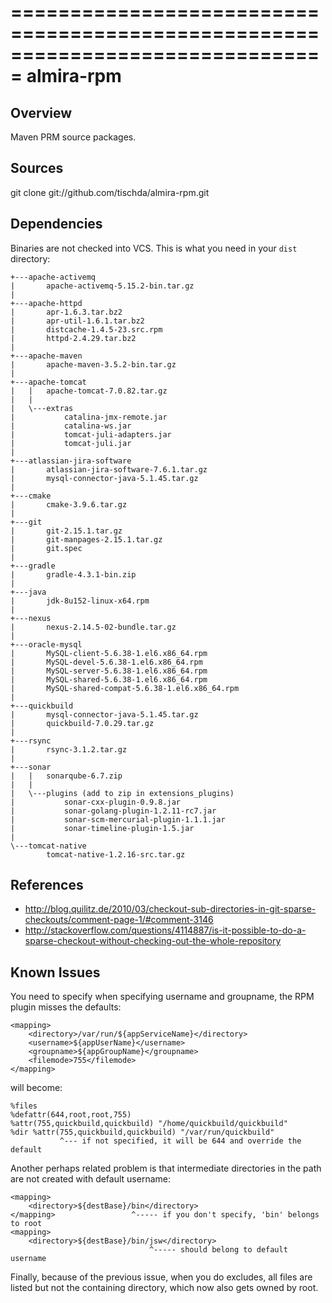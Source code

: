 ===============================================================================
almira-rpm
===============================================================================

Overview
--------
Maven PRM source packages.


Sources
-------
git clone git://github.com/tischda/almira-rpm.git


Dependencies
------------
Binaries are not checked into VCS. This is what you need in your `dist` directory:

~~~
+---apache-activemq
|       apache-activemq-5.15.2-bin.tar.gz
|
+---apache-httpd
|       apr-1.6.3.tar.bz2
|       apr-util-1.6.1.tar.bz2
|       distcache-1.4.5-23.src.rpm
|       httpd-2.4.29.tar.bz2
|
+---apache-maven
|       apache-maven-3.5.2-bin.tar.gz
|
+---apache-tomcat
|   |   apache-tomcat-7.0.82.tar.gz
|   |
|   \---extras
|           catalina-jmx-remote.jar
|           catalina-ws.jar
|           tomcat-juli-adapters.jar
|           tomcat-juli.jar
|
+---atlassian-jira-software
|       atlassian-jira-software-7.6.1.tar.gz
|       mysql-connector-java-5.1.45.tar.gz
|
+---cmake
|       cmake-3.9.6.tar.gz
|
+---git
|       git-2.15.1.tar.gz
|       git-manpages-2.15.1.tar.gz
|       git.spec
|
+---gradle
|       gradle-4.3.1-bin.zip
|
+---java
|       jdk-8u152-linux-x64.rpm
|
+---nexus
|       nexus-2.14.5-02-bundle.tar.gz
|
+---oracle-mysql
|       MySQL-client-5.6.38-1.el6.x86_64.rpm
|       MySQL-devel-5.6.38-1.el6.x86_64.rpm
|       MySQL-server-5.6.38-1.el6.x86_64.rpm
|       MySQL-shared-5.6.38-1.el6.x86_64.rpm
|       MySQL-shared-compat-5.6.38-1.el6.x86_64.rpm
|
+---quickbuild
|       mysql-connector-java-5.1.45.tar.gz
|       quickbuild-7.0.29.tar.gz
|
+---rsync
|       rsync-3.1.2.tar.gz
|
+---sonar
|   |   sonarqube-6.7.zip
|   |
|   \---plugins (add to zip in extensions_plugins)
|           sonar-cxx-plugin-0.9.8.jar
|           sonar-golang-plugin-1.2.11-rc7.jar
|           sonar-scm-mercurial-plugin-1.1.1.jar
|           sonar-timeline-plugin-1.5.jar
|
\---tomcat-native
        tomcat-native-1.2.16-src.tar.gz
~~~


References
----------
* http://blog.quilitz.de/2010/03/checkout-sub-directories-in-git-sparse-checkouts/comment-page-1/#comment-3146
* http://stackoverflow.com/questions/4114887/is-it-possible-to-do-a-sparse-checkout-without-checking-out-the-whole-repository


Known Issues
------------
You need to specify <filemode> when specifying username and groupname, the
RPM plugin misses the defaults:

    <mapping>
        <directory>/var/run/${appServiceName}</directory>
        <username>${appUserName}</username>
        <groupname>${appGroupName}</groupname>
        <filemode>755</filemode>
    </mapping>

   will become:

    %files
    %defattr(644,root,root,755)
    %attr(755,quickbuild,quickbuild) "/home/quickbuild/quickbuild"
    %dir %attr(755,quickbuild,quickbuild) "/var/run/quickbuild"
               ^--- if not specified, it will be 644 and override the default

Another perhaps related problem is that intermediate directories in the path are
not created with default username:

    <mapping>
        <directory>${destBase}/bin</directory>
    </mapping>                 ^----- if you don't specify, 'bin' belongs to root
    <mapping>
        <directory>${destBase}/bin/jsw</directory>
                                   ^----- should belong to default username

Finally, because of the previous issue, when you do excludes, all files are
listed but not the containing directory, which now also gets owned by root.

